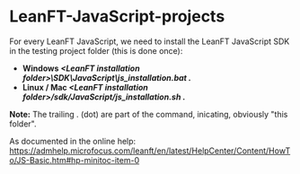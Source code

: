 # LeanFT-JavaScript-projects


For every LeanFT JavaScript, we need to install the LeanFT JavaScript SDK in the testing project folder (this is done once):

* **Windows _\<LeanFT installation folder\>\SDK\JavaScript\js_installation.bat ._**
* **Linux / Mac _\<LeanFT installation folder\>/sdk/JavaScript/js_installation.sh ._**
  
  
**Note:** The trailing . (dot) are part of the command, inicating, obviously "this folder".

  
As documented in the online help: https://admhelp.microfocus.com/leanft/en/latest/HelpCenter/Content/HowTo/JS-Basic.htm#hp-minitoc-item-0
